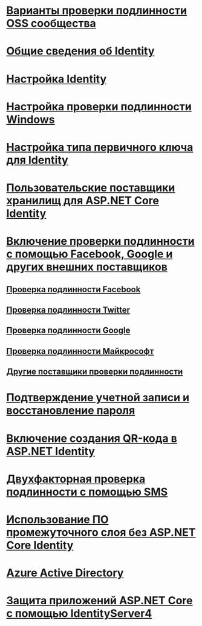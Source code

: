 # [Варианты проверки подлинности OSS сообщества](community.md)
# [Общие сведения об Identity](identity.md)
# [Настройка Identity](identity-configuration.md)
# [Настройка проверки подлинности Windows](windowsauth.md)
# [Настройка типа первичного ключа для Identity](identity-primary-key-configuration.md)
# [Пользовательские поставщики хранилищ для ASP.NET Core Identity](identity-custom-storage-providers.md)
# [Включение проверки подлинности с помощью Facebook, Google и других внешних поставщиков](social/index.md)
## [Проверка подлинности Facebook](social/facebook-logins.md)
## [Проверка подлинности Twitter](social/twitter-logins.md)
## [Проверка подлинности Google](social/google-logins.md)
## [Проверка подлинности Майкрософт](social/microsoft-logins.md)
## [Другие поставщики проверки подлинности](social/other-logins.md)
# [Подтверждение учетной записи и восстановление пароля](accconfirm.md)
# [Включение создания QR-кода в ASP.NET Identity](identity-enable-qrcodes.md)
# [Двухфакторная проверка подлинности с помощью SMS](2fa.md)
<!--# [🔧 Supporting Third Party Clients using OAuth 2.0](oauth2.md)-->
# [Использование ПО промежуточного слоя без ASP.NET Core Identity](cookie.md)
# [Azure Active Directory](azure-active-directory/toc.md)
# [Защита приложений ASP.NET Core с помощью IdentityServer4](https://identityserver4.readthedocs.io)
